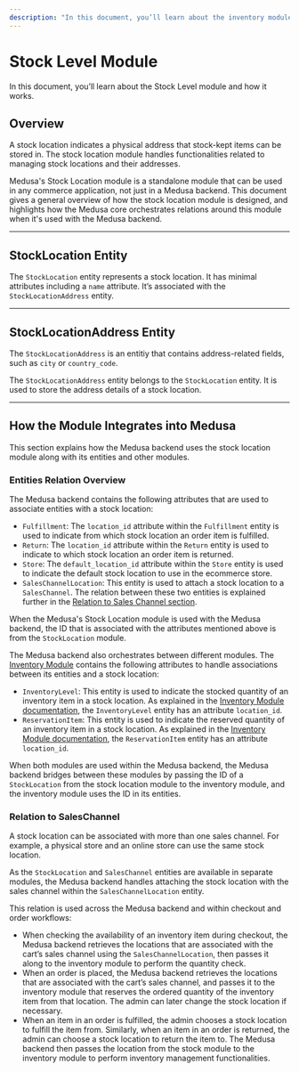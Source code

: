 ```yaml
---
description: "In this document, you’ll learn about the inventory module, how it works, and its relation to other processes in your commerce application."
---
```


# Stock Level Module

In this document, you’ll learn about the Stock Level module and how it works.

## Overview

A stock location indicates a physical address that stock-kept items can be stored in. The stock location module handles functionalities related to managing stock locations and their addresses.

Medusa's Stock Location module is a standalone module that can be used in any commerce application, not just in a Medusa backend. This document gives a general overview of how the stock location module is designed, and highlights how the Medusa core orchestrates relations around this module when it's used with the Medusa backend.

---

## StockLocation Entity

The `StockLocation` entity represents a stock location. It has minimal attributes including a `name` attribute. It’s associated with the `StockLocationAddress` entity.

---

## StockLocationAddress Entity

The `StockLocationAddress` is an entitiy that contains address-related fields, such as `city` or `country_code`.

The `StockLocationAddress` entity belongs to the `StockLocation` entity. It is used to store the address details of a stock location.

---

## How the Module Integrates into Medusa

This section explains how the Medusa backend uses the stock location module along with its entities and other modules.

### Entities Relation Overview

The Medusa backend contains the following attributes that are used to associate entities with a stock location:

- `Fulfillment`: The `location_id` attribute within the `Fulfillment` entity is used to indicate from which stock location an order item is fulfilled.
- `Return`: The `location_id` attribute within the `Return` entity is used to indicate to which stock location an order item is returned.
- `Store`: The `default_location_id` attribute within the `Store` entity is used to indicate the default stock location to use in the ecommerce store.
- `SalesChannelLocation`: This entity is used to attach a stock location to a `SalesChannel`. The relation between these two entities is explained further in the [Relation to Sales Channel section](#relation-to-saleschannel).

When the Medusa's Stock Location module is used with the Medusa backend, the ID that is associated with the attributes mentioned above is from the `StockLocation` module.

The Medusa backend also orchestrates between different modules. The [Inventory Module](./inventory-module.md) contains the following attributes to handle associations between its entities and a stock location:

- `InventoryLevel`: This entity is used to indicate the stocked quantity of an inventory item in a stock location. As explained in the [Inventory Module documentation](./inventory-module.md#inventorylevel), the `InventoryLevel` entity has an attribute `location_id`.
- `ReservationItem`: This entity is used to indicate the reserved quantity of an inventory item in a stock location. As explained in the [Inventory Module documentation](./inventory-module.md#reservationitem), the `ReservationItem` entity has an attribute `location_id`.

When both modules are used within the Medusa backend, the Medusa backend bridges between these modules by passing the ID of a `StockLocation` from the stock location module to the inventory module, and the inventory module uses the ID in its entities.

### Relation to SalesChannel

A stock location can be associated with more than one sales channel. For example, a physical store and an online store can use the same stock location.

As the `StockLocation` and `SalesChannel` entities are available in separate modules, the Medusa backend handles attaching the stock location with the sales channel within the `SalesChannelLocation` entity.

This relation is used across the Medusa backend and within checkout and order workflows:

- When checking the availability of an inventory item during checkout, the Medusa backend retrieves the locations that are associated with the cart’s sales channel using the `SalesChannelLocation`, then passes it along to the inventory module to perform the quantity check.
- When an order is placed, the Medusa backend retrieves the locations that are associated with the cart’s sales channel, and passes it to the inventory module that reserves the ordered quantity of the inventory item from that location. The admin can later change the stock location if necessary.
- When an item in an order is fulfilled, the admin chooses a stock location to fulfill the item from. Similarly, when an item in an order is returned, the admin can choose a stock location to return the item to. The Medusa backend then passes the location from the stock module to the inventory module to perform inventory management functionalities.
